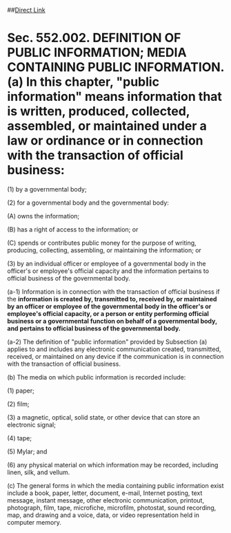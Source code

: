 ##[Direct Link](http://www.statutes.legis.state.tx.us/Docs/GV/htm/GV.552.htm)

# Sec. 552.002.  DEFINITION OF PUBLIC INFORMATION; MEDIA CONTAINING PUBLIC INFORMATION.  (a)  In this chapter, "public information" means information that is written, produced, collected, assembled, or maintained under a law or ordinance or in connection with the transaction of official business:

(1)  by a governmental body;

(2)  for a governmental body and the governmental body:

(A)  owns the information;

(B)  has a right of access to the information; or

(C)  spends or contributes public money for the purpose of writing, producing, collecting, assembling, or maintaining the information; or

(3)  by an individual officer or employee of a governmental body in the officer's or employee's official capacity and the information pertains to official business of the governmental body.

(a-1)  Information is in connection with the transaction of official business if the **information is created by, transmitted to, received by, or maintained by an officer or employee of the governmental body in the officer's or employee's official capacity, or a person or entity performing official business or a governmental function on behalf of a governmental body, and pertains to official business of the governmental body.**

(a-2)  The definition of "public information" provided by Subsection (a) applies to and includes any electronic communication created, transmitted, received, or maintained on any device if the communication is in connection with the transaction of official business.

(b)  The media on which public information is recorded include:

(1)  paper;

(2)  film;

(3)  a magnetic, optical, solid state, or other device that can store an electronic signal;

(4)  tape;

(5)  Mylar; and

(6)  any physical material on which information may be recorded, including linen,  silk, and vellum.

(c)  The general forms in which the media containing public information exist include a book, paper, letter, document, e-mail, Internet posting, text message, instant message, other electronic communication, printout, photograph, film, tape, microfiche, microfilm, photostat, sound recording, map, and drawing and a voice, data, or video representation held in computer memory.
